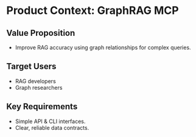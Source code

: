 # Product Context: GraphRAG MCP

## Value Proposition
- Improve RAG accuracy using graph relationships for complex queries.

## Target Users
- RAG developers
- Graph researchers

## Key Requirements
- Simple API & CLI interfaces.
- Clear, reliable data contracts. 